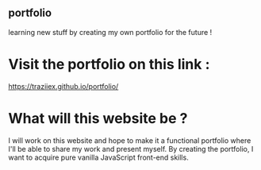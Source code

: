 ## portfolio
learning new stuff by creating my own portfolio for the future !

# Visit the portfolio on this link :
https://traziiex.github.io/portfolio/

# What will this website be ?
I will work on this website and hope to make it a functional portfolio where I'll be able to share my work and present myself.
By creating the portfolio, I want to acquire pure vanilla JavaScript front-end skills.
